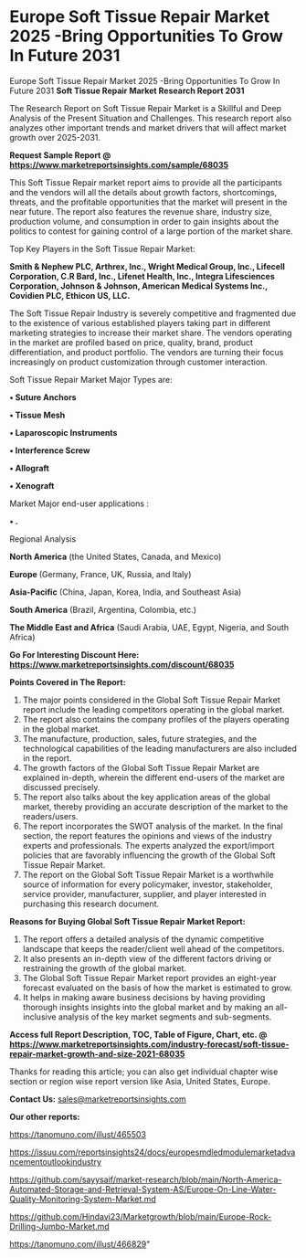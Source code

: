 # Europe Soft Tissue Repair Market 2025 -Bring Opportunities To Grow In Future 2031
Europe Soft Tissue Repair Market 2025 -Bring Opportunities To Grow In Future 2031
<strong>Soft Tissue Repair Market Research Report 2031</strong>

The Research Report on Soft Tissue Repair Market is a Skillful and Deep Analysis of the Present Situation and Challenges. This research report also analyzes other important trends and market drivers that will affect market growth over 2025-2031.

<strong>Request Sample Report @ <a href=https://www.marketreportsinsights.com/sample/68035>https://www.marketreportsinsights.com/sample/68035</a></strong>

This Soft Tissue Repair market report aims to provide all the participants and the vendors will all the details about growth factors, shortcomings, threats, and the profitable opportunities that the market will present in the near future. The report also features the revenue share, industry size, production volume, and consumption in order to gain insights about the politics to contest for gaining control of a large portion of the market share.

Top Key Players in the Soft Tissue Repair Market:

<strong>Smith & Nephew PLC, Arthrex, Inc., Wright Medical Group, Inc., Lifecell Corporation, C.R Bard, Inc., Lifenet Health, Inc., Integra Lifesciences Corporation, Johnson & Johnson, American Medical Systems Inc., Covidien PLC, Ethicon US, LLC.</strong>

The Soft Tissue Repair Industry is severely competitive and fragmented due to the existence of various established players taking part in different marketing strategies to increase their market share. The vendors operating in the market are profiled based on price, quality, brand, product differentiation, and product portfolio. The vendors are turning their focus increasingly on product customization through customer interaction.

Soft Tissue Repair Market Major Types are:

<strong>• Suture Anchors

• Tissue Mesh

• Laparoscopic Instruments

• Interference Screw

• Allograft

• Xenograft</strong>

Market Major end-user applications :

<strong>• .</strong>

Regional Analysis

</u><strong><b>North America</b></strong> (the United States, Canada, and Mexico)

<strong><b>Europe </b></strong>(Germany, France, UK, Russia, and Italy)

<strong><b>Asia-Pacific</b></strong> (China, Japan, Korea, India, and Southeast Asia)

<strong><b>South America</b></strong> (Brazil, Argentina, Colombia, etc.)

<strong><b>The Middle East and Africa</b></strong> (Saudi Arabia, UAE, Egypt, Nigeria, and South Africa)

<strong>Go For Interesting Discount Here: <a href=https://www.marketreportsinsights.com/discount/68035>https://www.marketreportsinsights.com/discount/68035</a></strong>

<strong>Points Covered in The Report:</strong>
<ol>
  <li>The major points considered in the Global Soft Tissue Repair Market report include the leading competitors operating in the global market.</li>
  <li>The report also contains the company profiles of the players operating in the global market.</li>
  <li>The manufacture, production, sales, future strategies, and the technological capabilities of the leading manufacturers are also included in the report.</li>
  <li>The growth factors of the Global Soft Tissue Repair Market are explained in-depth, wherein the different end-users of the market are discussed precisely.</li>
  <li>The report also talks about the key application areas of the global market, thereby providing an accurate description of the market to the readers/users.</li>
  <li>The report incorporates the SWOT analysis of the market. In the final section, the report features the opinions and views of the industry experts and professionals. The experts analyzed the export/import policies that are favorably influencing the growth of the Global Soft Tissue Repair Market.</li>
  <li>The report on the Global Soft Tissue Repair Market is a worthwhile source of information for every policymaker, investor, stakeholder, service provider, manufacturer, supplier, and player interested in purchasing this research document.</li>
</ol>
<strong>Reasons for Buying Global Soft Tissue Repair Market Report:</strong>

<ol>
  <li>The report offers a detailed analysis of the dynamic competitive landscape that keeps the reader/client well ahead of the competitors.</li>
  <li>It also presents an in-depth view of the different factors driving or restraining the growth of the global market.</li>
  <li>The Global Soft Tissue Repair Market report provides an eight-year forecast evaluated on the basis of how the market is estimated to grow.</li>
  <li>It helps in making aware business decisions by having providing thorough insights insights into the global market and by making an all-inclusive analysis of the key market segments and sub-segments.</li>
</ol>
<strong>Access full Report Description, TOC, Table of Figure, Chart, etc. @ <a href=https://www.marketreportsinsights.com/industry-forecast/soft-tissue-repair-market-growth-and-size-2021-68035>https://www.marketreportsinsights.com/industry-forecast/soft-tissue-repair-market-growth-and-size-2021-68035</a></strong>


Thanks for reading this article; you can also get individual chapter wise section or region wise report version like Asia, United States, Europe.

<strong>Contact Us:</strong>
sales@marketreportsinsights.com

<strong>Our other reports:</strong>

<a href=https://tanomuno.com/illust/465503>https://tanomuno.com/illust/465503</a>

<a href=https://issuu.com/reportsinsights24/docs/europesmdledmodulemarketadvancementoutlookindustry>https://issuu.com/reportsinsights24/docs/europesmdledmodulemarketadvancementoutlookindustry</a>

<a href=https://github.com/sayysaif/market-research/blob/main/North-America-Automated-Storage-and-Retrieval-System-AS/Europe-On-Line-Water-Quality-Monitoring-System-Market.md>https://github.com/sayysaif/market-research/blob/main/North-America-Automated-Storage-and-Retrieval-System-AS/Europe-On-Line-Water-Quality-Monitoring-System-Market.md</a>

<a href=https://github.com/Hindavi23/Marketgrowth/blob/main/Europe-Rock-Drilling-Jumbo-Market.md>https://github.com/Hindavi23/Marketgrowth/blob/main/Europe-Rock-Drilling-Jumbo-Market.md</a>

<a href=https://tanomuno.com/illust/466829>https://tanomuno.com/illust/466829</a>"
